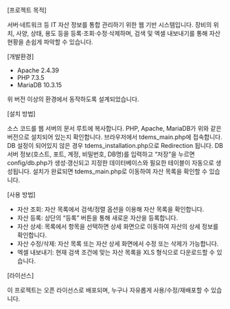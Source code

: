 [프로젝트 목적]

서버·네트워크 등 IT 자산 정보를 통합 관리하기 위한 웹 기반 시스템입니다.
장비의 위치, 사양, 상태, 용도 등을 등록·조회·수정·삭제하며, 검색 및 엑셀 내보내기를 통해 자산 현황을 손쉽게 파악할 수 있습니다.


[개발환경]

  - Apache 2.4.39
  - PHP 7.3.5
  - MariaDB 10.3.15

위 버전 이상의 환경에서 동작하도록 설계되었습니다.


[설치 방법]

소스 코드를 웹 서버의 문서 루트에 복사합니다.
PHP, Apache, MariaDB가 위와 같은 버전으로 설치되어 있는지 확인합니다.
브라우저에서 tdems_main.php에 접속합니다.
DB 설정이 되어있지 않은 경우 tdems_installation.php으로 Redirection 됩니다.
DB 서버 정보(호스트, 포트, 계정, 비밀번호, DB명)를 입력하고 “저장”을 누르면
config/db.php가 생성·갱신되고 지정한 데이터베이스와 필요한 테이블이 자동으로 생성됩니다.
설치가 완료되면 tdems_main.php로 이동하여 자산 목록을 확인할 수 있습니다.


[사용 방법]

  - 자산 조회: 자산 목록에서 검색/정렬 옵션을 이용해 자산 목록을 확인합니다.
  - 자산 등록: 상단의 “등록” 버튼을 통해 새로운 자산을 등록합니다.
  - 자산 상세: 목록에서 항목을 선택하면 상세 화면으로 이동하여 자산의 상세 정보를 확인합니다.
  - 자산 수정/삭제: 자산 목록 또는 자산 상세 화면에서 수정 또는 삭제가 가능합니다.
  - 엑셀 내보내기: 현재 검색 조건에 맞는 자산 목록을 XLS 형식으로 다운로드할 수 있습니다.


[라이선스]

이 프로젝트는 오픈 라이선스로 배포되며, 누구나 자유롭게 사용/수정/재배포할 수 있습니다.
